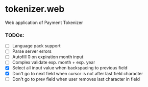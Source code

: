# tokenizer.web
Web application of Payment Tokenizer

### TODOs:

- [ ] Language pack support
- [ ] Parse server errors
- [ ] Autofill 0 on expiration month input
- [ ] Complex validate exp. month + exp. year
- [x] Select all input value when backspacing to previous field
- [x] Don't go to next field when cursor is not after last field character
- [ ] Don't go to prev field when user removes last character in field
